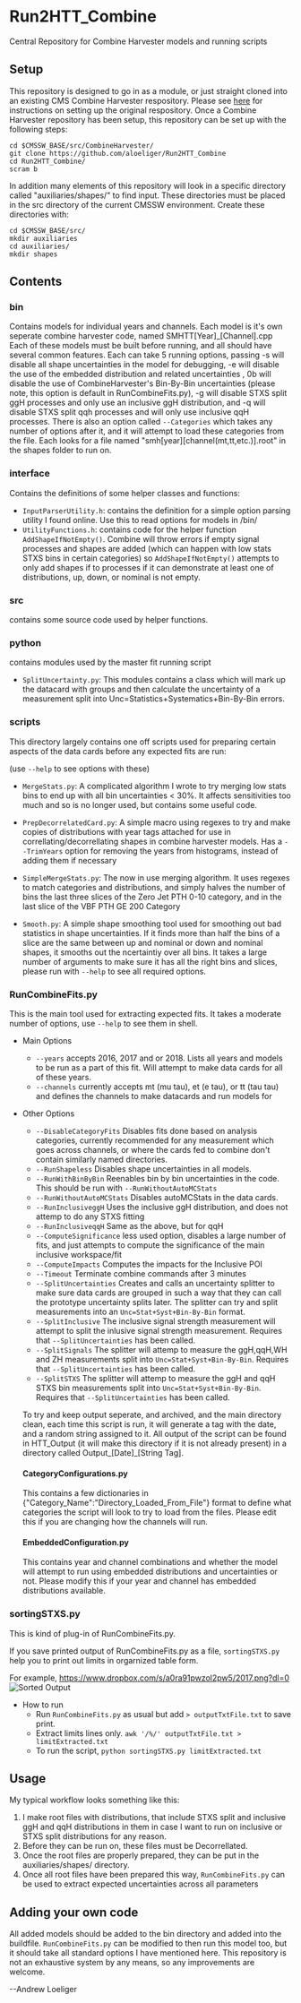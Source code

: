 # Run2HTT_Combine
Central Repository for Combine Harvester models and running scripts

## Setup
This repository is designed to go in as a module, or just straight cloned into an existing CMS Combine Harvester respository. 
Please see [here](https://github.com/cms-analysis/CombineHarvester) for instructions on setting up the original respository. Once a Combine
Harvester repository has been setup, this repository can be set up with the following steps:

```
cd $CMSSW_BASE/src/CombineHarvester/
git clone https://github.com/aloeliger/Run2HTT_Combine
cd Run2HTT_Combine/
scram b
```

In addition many elements of this repository will look in a specific directory called "auxiliaries/shapes/" to find input. These directories
must be placed in the src directory of the current CMSSW environment. Create these directories with:

```
cd $CMSSW_BASE/src/
mkdir auxiliaries
cd auxiliaries/
mkdir shapes
```

## Contents

### bin

Contains models for individual years and channels. Each model is it's own seperate combine harvester code, named SMHTT[Year]_[Channel].cpp
Each of these models must be built before running, and all should have several common features. Each can take 5 running options,
passing -s will disable all shape uncertainties in the model for debugging, -e will disable the use of the embedded distribution and related uncertainties
, 0b will disable the use of CombineHarvester's Bin-By-Bin uncertainties (please note, this option is default in RunCombineFits.py),
-g will disable STXS split ggH processes and only use an inclusive ggH distribution, and -q will disable STXS split qqh processes and 
will only use inclusive qqH processes. There is also an option called `--Categories` which takes any number of options
after it, and it will attempt to load these categories from the file. Each looks for a file named "smh[year][channel(mt,tt,etc.)].root" in the shapes folder to run on.
 
### interface

Contains the definitions of some helper classes and functions:

- `InputParserUtility.h`: contains the definition for a simple option parsing utility I found online. Use this to read options for models in /bin/
- `UtilityFunctions.h`: contains code for the helper function `AddShapeIfNotEmpty()`. Combine will throw errors if empty signal processes and shapes
are added (which can happen with low stats STXS bins in certain categories) so `AddShapeIfNotEmpty()` attempts to only add shapes if to 
processes if it can demonstrate at least one of distributions, up, down, or nominal is not empty.

### src

contains some source code used by helper functions.

### python

contains modules used by the master fit running script

- `SplitUncertainty.py`: This modules contains a class which will mark up the datacard with groups and then calculate
the uncertainty of a measurement split into Unc=Statistics+Systematics+Bin-By-Bin errors.

### scripts

This directory largely contains one off scripts used for preparing certain aspects of the data cards before any expected fits are run:

(use `--help` to see options with these)

- `MergeStats.py`: A complicated algorithm I wrote to try merging low stats bins to end up with all bin uncertainties < 30%. It affects sensitivities
too much and so is no longer used, but contains some useful code.

- `PrepDecorrelatedCard.py`: A simple macro using regexes to try and make copies of distributions with year tags attached for use in correllating/decorrellating
shapes in combine harvester models. Has a `--TrimYears` option for removing the years from histograms, instead of 
adding them if necessary

- `SimpleMergeStats.py`: The now in use merging algorithm. It uses regexes to match categories and distributions, and simply halves the number
of bins the last three slices of the Zero Jet PTH 0-10 category, and in the last slice of the VBF PTH GE 200 Category

- `Smooth.py`: A simple shape smoothing tool used for smoothing out bad statistics in shape uncertainties. If it finds more than half the bins
of a slice are the same between up and nominal or down and nominal shapes, it smooths out the ncertaintiy over all bins. It takes a large number of 
arguments to make sure it has all the right bins and slices, please run with `--help` to see all required options.

### RunCombineFits.py

This is the main tool used for extracting expected fits. It takes a moderate number of options, use `--help` to see them in shell.

- Main Options
  - `--years` accepts 2016, 2017 and or 2018. Lists all years and models to be run as a part of this fit. Will attempt to make data cards 
  for all of these years.
  - `--channels` currently accepts mt (mu tau), et (e tau), or tt (tau tau) and defines the channels to make datacards
  and run models for
- Other Options
  - `--DisableCategoryFits` Disables fits done based on analysis categories, currently recommended for any measurement which goes across channels, or where the cards fed to combine don't contain similarly named directories.
  - `--RunShapeless` Disables shape uncertainties in all models.
  - `--RunWithBinByBin` Reenables bin by bin uncertainties in the code. This should be run with `--RunWithoutAutoMCStats`
  - `--RunWithoutAutoMCStats` Disables autoMCStats in the data cards.
  - `--RunInclusiveggH` Uses the inclusive ggH distribution, and does not attemp to do any STXS fitting
  - `--RunInclusiveqqH` Same as the above, but for qqH
  - `--ComputeSignificance` less used option, disables a large number of fits, and just attempts to compute the significance of the main
  inclusive workspace/fit
  - `--ComputeImpacts` Computes the impacts for the Inclusive POI
  - `--Timeout` Terminate combine commands after 3 minutes
  - `--SplitUncertainties` Creates and calls an uncertainty splitter to make sure data cards are grouped in such a way that they can
   call the prototype uncertainty splits later. The splitter can try and split measurements into an `Unc=Stat+Syst+Bin-By-Bin` format.
  - `--SplitInclusive` The inclusive signal strength measurement will attempt to split the inlusive signal strength measurement. 
   Requires that `--SplitUncertainties` has been called.
   - `--SplitSignals` The splitter will attemp to measure the ggH,qqH,WH and ZH measurements split into `Unc=Stat+Syst+Bin-By-Bin`. 
   Requires that `--SplitUncertainties` has been called.
   - `--SplitSTXS` The splitter will attemp to measure the ggH and qqH STXS bin measurements split into `Unc=Stat+Syst+Bin-By-Bin`. 
   Requires that `--SplitUncertainties` has been called.
  
   To try and keep output seperate, and archived, and the main directory clean, each time this script is run, it will generate 
  a tag with the date, and a random string assigned to it. All output of the script can be found in HTT_Output (it will make this directory
  if it is not already present) in a directory called Output_[Date]_[String Tag].

  #### CategoryConfigurations.py
  This contains a few dictionaries in {"Category_Name":"Directory_Loaded_From_File"} format to define what categories the script will 
  look to try to load from the files. Please edit this if you are changing how the channels will run.

  #### EmbeddedConfiguration.py
  This contains year and channel combinations and whether the model will attempt to run using embedded distributions and uncertainties
  or not. Please modify this if your year and channel has embedded distributions available.
  
### sortingSTXS.py

This is kind of plug-in of RunCombineFits.py. 

If you save printed output of RunCombineFits.py as a file, `sortingSTXS.py` help you to print out limits in orgarnized table form.

For example, https://www.dropbox.com/s/a0ra91pwzol2pw5/2017.png?dl=0
![Sorted Output](https://ucf76a6715f538f46d070fb0724e.previews.dropboxusercontent.com/p/thumb/AAhEutZjb-AzZRV1QzNmqJyd3GuHoI-K7WFa0J6gvyOsuYJ0k59DHBrCgipc_zCP4u99GadXhuaMVi-swIBXpHV4Jh5bdoDo4dE5Eh_e_oIppm95DHCTrPl1hgTCX-zF6R_B3dtHElYWrxirLaJgOfMO3w2j0NFy0l0WfP8Ve6M8Ah0EJ00pRkUBd_dXYLUd6DknVM0sbzcZaMbTYQPrU-5kFDmXxoSgA931m-ZbDLD_s-wjgoknzp7e-AAloYUY-3gLNldsnnpcGQGZiQAmZVQORVf8_-lRJFw7THWIBpCubvRLw95Ig-B8_h2C9kgiX6Msoo2ownI_eB3P_16aLc-9g9I6dT3lQq_R-AuhjrRoBHI7Xjvy3iRy6FIzPktJw8GFg3vmiJL4wnEVjHgZyfWpVYXBY8Mo6civ5Os2FiASlZMDpJIO4PJ3rRNAtm482GMHRPiY0lTjBordpm1Mz0L1gFpZ65Wc51t4TIuKwRPEoA/p.png?fv_content=true&size_mode=5)

- How to run
  - Run `RunCombineFits.py` as usual but add `> outputTxtFile.txt` to save print. 
  - Extract limits lines only. `awk '/%/' outputTxtFile.txt > limitExtracted.txt`
  - To run the script, `python sortingSTXS.py limitExtracted.txt`


## Usage

My typical workflow looks something like this: 

1. I make root files with distributions, that include STXS split and inclusive ggH and qqH distributions in them in case I want to run on inclusive 
or STXS split distributions for any reason.
2. Before they can be run on, these files must be Decorrellated.
3. Once the root files are properly prepared, they can be put in the auxiliaries/shapes/ directory.
4. Once all root files have been prepared this way, `RunCombineFits.py` can be used to extract expected uncertainties across all parameters

## Adding your own code

All added models should be added to the bin directory and added into the buildfile. `RunCombineFits.py` can be modified to then run this model too, but it should
take all standard options I have mentioned here. This repository is not an exhaustive system by any means, so any improvements are welcome.

--Andrew Loeliger
